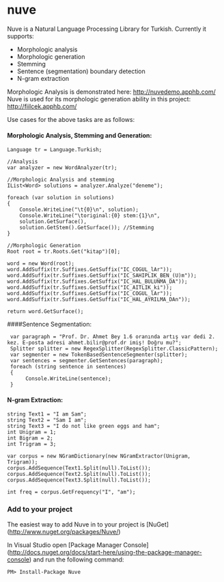 nuve
===
Nuve is a Natural Language Processing Library for Turkish. Currently it supports:

 - Morphologic analysis
 - Morphologic generation
 - Stemming
 - Sentence (segmentation) boundary detection
 - N-gram extraction

Morphologic Analysis is demonstrated here: http://nuvedemo.apphb.com/
Nuve is used for its morphologic generation ability in this project: http://fiilcek.apphb.com/

Use cases for the above tasks are as follows: 


#### Morphologic Analysis, Stemming and Generation:

```
Language tr = Language.Turkish;

//Analysis
var analyzer = new WordAnalyzer(tr);

//Morphologic Analysis and stemming
IList<Word> solutions = analyzer.Analyze("deneme");
 
foreach (var solution in solutions)
{
    Console.WriteLine("\t{0}\n", solution);
    Console.WriteLine("\toriginal:{0} stem:{1}\n", 
    solution.GetSurface(), 
    solution.GetStem().GetSurface()); //Stemming
}

//Morphologic Generation
Root root = tr.Roots.Get("kitap")[0];
 
word = new Word(root);
word.AddSuffix(tr.Suffixes.GetSuffix("IC_COGUL_lAr"));
word.AddSuffix(tr.Suffixes.GetSuffix("IC_SAHIPLIK_BEN_(U)m"));
word.AddSuffix(tr.Suffixes.GetSuffix("IC_HAL_BULUNMA_DA"));
word.AddSuffix(tr.Suffixes.GetSuffix("IC_AITLIK_ki"));
word.AddSuffix(tr.Suffixes.GetSuffix("IC_COGUL_lAr"));
word.AddSuffix(tr.Suffixes.GetSuffix("IC_HAL_AYRILMA_DAn"));
 
return word.GetSurface();
```
 
####Sentence Segmentation:     

```
 var paragraph = "Prof. Dr. Ahmet Bey 1.6 oranında artış var dedi 2. kez. E-posta adresi ahmet.bilir@prof.dr imiş! Doğru mu?";
 Splitter splitter = new RegexSplitter(RegexSplitter.ClassicPattern);
 var segmenter = new TokenBasedSentenceSegmenter(splitter);
 var sentences = segmenter.GetSentences(paragraph);
 foreach (string sentence in sentences)
 {
	  Console.WriteLine(sentence);
 }     
```

#### N-gram Extraction:     

```
string Text1 = "I am Sam";
string Text2 = "Sam I am";
string Text3 = "I do not like green eggs and ham";
int Unigram = 1;
int Bigram = 2;
int Trigram = 3;

var corpus = new NGramDictionary(new NGramExtractor(Unigram, Trigram));
corpus.AddSequence(Text1.Split(null).ToList());
corpus.AddSequence(Text2.Split(null).ToList());
corpus.AddSequence(Text3.Split(null).ToList());

int freq = corpus.GetFrequency("I", "am");
```
 
### Add to your project

The easiest way to add Nuve in to your project is [NuGet] (http://www.nuget.org/packages/Nuve/)

In Visual Studio open [Package Manager Console] (http://docs.nuget.org/docs/start-here/using-the-package-manager-console) and run the following command:
   
  

    PM> Install-Package Nuve

   

